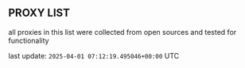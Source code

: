 ## PROXY LIST

all proxies in this list were collected from open sources and tested for functionality

last update: `2025-04-01 07:12:19.495046+00:00` UTC